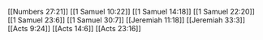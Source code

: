[[Numbers 27:21]]
[[1 Samuel 10:22]]
[[1 Samuel 14:18]]
[[1 Samuel 22:20]]
[[1 Samuel 23:6]]
[[1 Samuel 30:7]]
[[Jeremiah 11:18]]
[[Jeremiah 33:3]]
[[Acts 9:24]]
[[Acts 14:6]]
[[Acts 23:16]]
